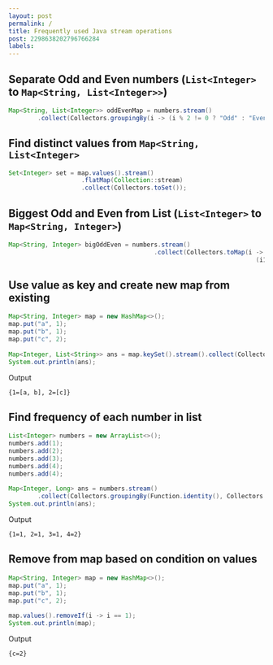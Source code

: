 ```yaml
---
layout: post
permalink: /
title: Frequently used Java stream operations
post: 2298638202796766284
labels:
---
```

## Separate Odd and Even numbers  (`List<Integer>` to `Map<String, List<Integer>>`)

```java
Map<String, List<Integer>> oddEvenMap = numbers.stream()  
        .collect(Collectors.groupingBy(i -> (i % 2 != 0 ? "Odd" : "Even")));
```

## Find distinct values from `Map<String, List<Integer>`

```java
Set<Integer> set = map.values().stream()
					.flatMap(Collection::stream)
					.collect(Collectors.toSet());
```

## Biggest Odd and Even from List (`List<Integer>` to `Map<String, Integer>`)

```java
Map<String, Integer> bigOddEven = numbers.stream()  
								        .collect(Collectors.toMap(i -> (i % 2 == 0 ? "Even" : "Odd"), Function.identity(), 
															        (i1 , i2) -> i1 > i2 ? i1 : i2));
```

## Use value as key and create new map from existing

```java
Map<String, Integer> map = new HashMap<>();  
map.put("a", 1);  
map.put("b", 1);  
map.put("c", 2);  
  
Map<Integer, List<String>> ans = map.keySet().stream().collect(Collectors.groupingBy(map::get));  
System.out.println(ans);
```

Output
```shell
{1=[a, b], 2=[c]}
```

## Find frequency of each number in list

```java
List<Integer> numbers = new ArrayList<>();  
numbers.add(1);  
numbers.add(2);  
numbers.add(3);  
numbers.add(4);  
numbers.add(4);  
  
Map<Integer, Long> ans = numbers.stream()  
        .collect(Collectors.groupingBy(Function.identity(), Collectors.counting()));  
System.out.println(ans);
```

Output
```shell
{1=1, 2=1, 3=1, 4=2}
```

## Remove from map based on condition on values

```java
Map<String, Integer> map = new HashMap<>();  
map.put("a", 1);  
map.put("b", 1);  
map.put("c", 2);  
  
map.values().removeIf(i -> i == 1);  
System.out.println(map);
```

Output
```shell
{c=2}
```